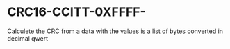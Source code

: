 # CRC16-CCITT-0XFFFF-
Calculete the CRC from a data with the values is a list of bytes converted in decimal
qwert
